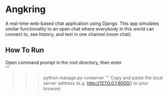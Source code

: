 # Angkring
A real-time web-based chat application using Django. This app simulates similar functionality to an open chat where everybody in this world can connect to, see history, and text in one channel (room chat).
## How To Run
Open command prompt in the root directory, then enter <br>
'''
>>> python manage.py runserver
'''
Copy and paste the local server address (e.g.  http://127.0.0.1:8000/) to your browser.
